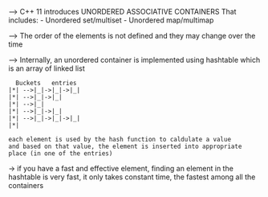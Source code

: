 --> C++ 11 introduces UNORDERED ASSOCIATIVE CONTAINERS That includes:
	- Unordered set/multiset
	- Unordered map/multimap

--> The order of the elements is not defined and they may change over the time

--> Internally, an unordered container is implemented using hashtable which is an array of linked list
     
      Buckets	entries
	|*| -->|_|->|_|->|_|
	|*| -->|_|->|_|
	|*| -->|_|
	|*| -->|_|->|_|
	|*| -->|_|->|_|->|_|
	|*|

	each element is used by the hash function to caldulate a value
	and based on that value, the element is inserted into appropriate place (in one of the entries)

-> if you have a fast and effective element, finding an element in the hashtable is very fast,
   it only takes constant time, the fastest among all the containers

 
